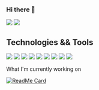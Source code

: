 ### Hi there 👋

<!--
**niles87/niles87** is a ✨ _special_ ✨ repository because its `README.md` (this file) appears on your GitHub profile.

Here are some ideas to get you started:

- 🔭 I’m currently working on ...
- 🌱 I’m currently learning ...
- 👯 I’m looking to collaborate on ...
- 🤔 I’m looking for help with ...
- 💬 Ask me about ...
- 📫 How to reach me: ...
- 😄 Pronouns: ...
- ⚡ Fun fact: ...
-->

<!--
[![Header](https://raw.githubusercontent.com/niles87/<OWNER>/<OWNER>/readme_header.png "Header")](https://niles87.dev/)
-->

<img src="https://github-readme-stats.vercel.app/api?username=niles87&show_icons=true&theme=dark&count_private=true">
<a href="https://github.com/anuraghazra/github-readme-stats"><img src="https://github-readme-stats.vercel.app/api/top-langs/?username=niles87&theme=dark"></a>

## Technologies && Tools

<img src="https://img.shields.io/badge/OS-iOS-informational?style=plastic&logo=Apple&logoColor=white&color=black&labelColor=blue"> <img src="https://img.shields.io/badge/OS-Windows-informational?style=plastic&logo=windows&logoColor=white&color=black&labelColor=blue"> <img src="https://img.shields.io/badge/Editor-Visual%20Studio-red?style=plastic&logo=visual%20studio&logoColor=blueviolet&color=black&labelColor=blue"> <img src="https://img.shields.io/badge/Code-Node-informational?style=plastic&logo=Node.JS&logoColor=green&color=black&labelColor=blue"> <img src="https://img.shields.io/badge/Code-C%23-informational?style=plastic&logo=c-Sharp&logoColor=blueviolet&color=black&labelColor=blue"> <img src="https://img.shields.io/badge/Tool-Unity-informational?style=plastic&logo=Unity&logoColor=white&color=black&labelColor=blue"> <img src="https://img.shields.io/badge/Tool-Git-informational?style=plastic&logo=Git&logoColor=red&color=black&labelColor=blue"> <img src="https://img.shields.io/badge/Tool-MongoDB-informational?style=plastic&logo=mongoDB&logoColor=green&color=black&labelColor=blue"> <img src="https://img.shields.io/badge/Tool-MySQL-informational?style=plastic&logo=mySQL&logoColor=black&color=black&labelColor=blue">

What I'm currently working on

[![ReadMe Card](https://github-readme-stats.vercel.app/api/pin/?username=niles87&repo=vigilant-fortnight&theme=dark)](https://github.com/niles87/vigilant-fortnight)
